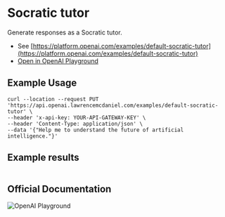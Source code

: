 # Socratic tutor

Generate responses as a Socratic tutor.

- See [https://platform.openai.com/examples/default-socratic-tutor](https://platform.openai.com/examples/default-socratic-tutor)
- [Open in OpenAI Playground](https://platform.openai.com/playground/p/default-socratic-tutor)

## Example Usage

```console
curl --location --request PUT 'https://api.openai.lawrencemcdaniel.com/examples/default-socratic-tutor' \
--header 'x-api-key: YOUR-API-GATEWAY-KEY' \
--header 'Content-Type: application/json' \
--data '{"Help me to understand the future of artificial intelligence."}'
```

## Example results

```json

```

## Official Documentation

![OpenAI Playground](https://raw.githubusercontent.com/FullStackWithLawrence/aws-openai/main/doc/img/examples/example-25-socratic-tutor.png "OpenAI Playground")
